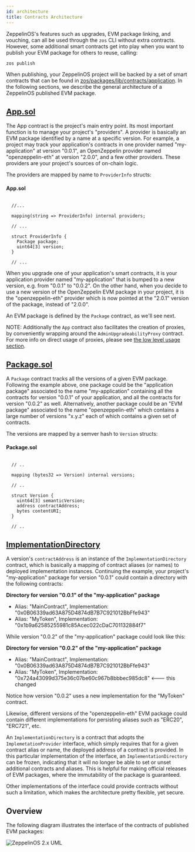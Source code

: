 ```yaml
---
id: architecture
title: Contracts Architecture
---
```


ZeppelinOS's features such as upgrades, EVM package linking, and vouching, can all be used through the `zos` CLI without extra contracts. However, some additional smart contracts get into play when you want to publish your EVM package for others to reuse, calling:

```bash
zos publish
```

When publishing, your ZeppelinOS project will be backed by a set of smart contracts that can be found in [zos/packages/lib/contracts/application](https://github.com/zeppelinos/zos/tree/master/packages/lib/contracts/application). In the following sections, we describe the general architecture of a ZeppelinOS published EVM package.

## [App.sol](https://github.com/zeppelinos/zos/blob/master/packages/lib/contracts/application/App.sol)

The App contract is the project's main entry point. Its most important function is to manage your project's "providers". A provider is basically an EVM package identified by a name at a specific version. For example, a project may track your application's contracts in one provider named "my-application" at version "0.0.1", an OpenZeppelin provider named "openzeppelin-eth" at version "2.0.0", and a few other providers. These providers are your project's sources of on-chain logic.

The providers are mapped by name to `ProviderInfo` structs:

#### App.sol
```solidity

  //...

  mapping(string => ProviderInfo) internal providers;

  // ...

  struct ProviderInfo {
    Package package;
    uint64[3] version;
  }

  // ...
```

When you upgrade one of your application's smart contracts, it is your application provider named "my-application" that is bumped to a new version, e.g. from "0.0.1" to "0.0.2". On the other hand, when you decide to use a new version of the OpenZeppelin EVM package in your project, it is the "openzeppelin-eth" provider which is now pointed at the "2.0.1" version of the package, instead of "2.0.0".

An EVM package is defined by the `Package` contract, as we'll see next.

NOTE: Additionally the `App` contract also facilitates the creation of proxies, by conveniently wrapping around the `AdminUpgradeabilityProxy` contract. For more info on direct usage of proxies, please see [the low level usage section](https://docs.zeppelinos.org/docs/low_level_contract.html).

## [Package.sol](https://github.com/zeppelinos/zos/blob/master/packages/lib/contracts/application/Package.sol)

A `Package` contract tracks all the versions of a given EVM package. Following the example above, one package could be the "application package" associated to the name "my-application" containing all the contracts for version "0.0.1" of your application, and all the contracts for version "0.0.2" as well. Alternatively, another package could be an "EVM package" associated to the name "openzeppelin-eth" which contains a large number of versions "x.y.z" each of which contains a given set of contracts.

The versions are mapped by a semver hash to `Version` structs:

#### Package.sol
```solidity

  // ..

  mapping (bytes32 => Version) internal versions;

  // ..

  struct Version {
    uint64[3] semanticVersion;
    address contractAddress;
    bytes contentURI;
  }

  // ..
```

## [ImplementationDirectory](https://github.com/zeppelinos/zos/blob/master/packages/lib/contracts/application/ImplementationDirectory.sol)

A version's `contractAddress` is an instance of the `ImplementationDirectory` contract, which is basically a mapping of contract aliases (or names) to deployed implementation instances. Continuing the example, your project's "my-application" package for version "0.0.1" could contain a directory with the following contracts:

**Directory for version "0.0.1" of the "my-application" package**
* Alias: "MainContract", Implementation: "0x0B06339ad63A875D4874dB7B7C921012BbFfe943"
* Alias: "MyToken", Implementation: "0x1b9a62585255981c85Acec022cDaC701132884f7"

While version "0.0.2" of the "my-application" package could look like this:

**Directory for version "0.0.2" of the "my-application" package**
* Alias: "MainContract", Implementation: "0x0B06339ad63A875D4874dB7B7C921012BbFfe943"
* Alias: "MyToken", Implementation: "0x724a43099d375e36c07be60c967b8bbbec985dc8" <--- this changed

Notice how version "0.0.2" uses a new implementation for the "MyToken" contract.

Likewise, different versions of the "openzeppelin-eth" EVM package could contain different implementations for persisting aliases such as "ERC20", "ERC721", etc.

An `ImplementationDirectory` is a contract that adopts the `ImplemetationProvider` interface, which simply requires that for a given contract alias or name, the deployed address of a contract is provided. In this particular implementation of the interface, an `ImplementationDirectory` can be frozen, indicating that it will no longer be able to set or unset additional contracts and aliases.
This is helpful for making official releases of EVM packages, where the immutability of the package is guaranteed.

Other implementations of the interface could provide contracts without such a limitation, which makes the architecture pretty flexible, yet secure.

## Overview

The following diagram illustrates the interface of the contracts of published EVM packages:

![ZeppelinOS 2.x UML](img/zos2.png)
